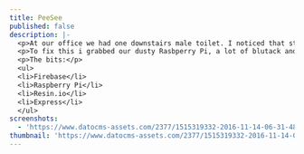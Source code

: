```yaml
---
title: PeeSee
published: false
description: |-
  <p>At our office we had one downstairs male toilet. I noticed that staff would often walk to the toilet only to be disappointed that it was occupied.</p>
  <p>To fix this i grabbed our dusty Rasbperry Pi, a lot of blutack and a reed switch to update a number stored in Firebase indicating the occupancy of the toilet. Staff could then visit a website or use the /peesee command within slack to check whether they were good to go.</p>
  <p>The bits:</p>
  <ul>
  <li>Firebase</li>
  <li>Raspberry Pi</li>
  <li>Resin.io</li>
  <li>Express</li>
  </ul>
screenshots:
  - 'https://www.datocms-assets.com/2377/1515319332-2016-11-14-06-31-48-1.jpg?bg=10181c&crop=top&fit=fill&fm=pjpg&h=600&w=800'
thumbnail: 'https://www.datocms-assets.com/2377/1515319332-2016-11-14-06-31-48-1.jpg?crop=top&fit=crop&fm=pjpg&h=50&w=50'
---
```


